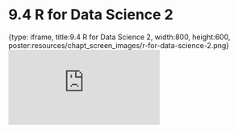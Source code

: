 # 9.4 R for Data Science 2
 
{type: iframe, title:9.4 R for Data Science 2, width:800, height:600, poster:resources/chapt_screen_images/r-for-data-science-2.png}
![](https://vgaysin1.github.io/CURE-MicrobialMysteries-test/r-for-data-science-2.html)
 

 
